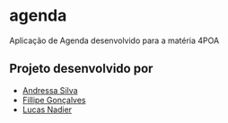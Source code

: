 # agenda
Aplicação de Agenda desenvolvido para a matéria 4POA

## Projeto desenvolvido por

* [Andressa Silva](https://github.com/auroradark)
* [Fillipe Gonçalves](https://github.com/Fillipe-GC)
* [Lucas Nadier](https://github.com/lucasnad)

